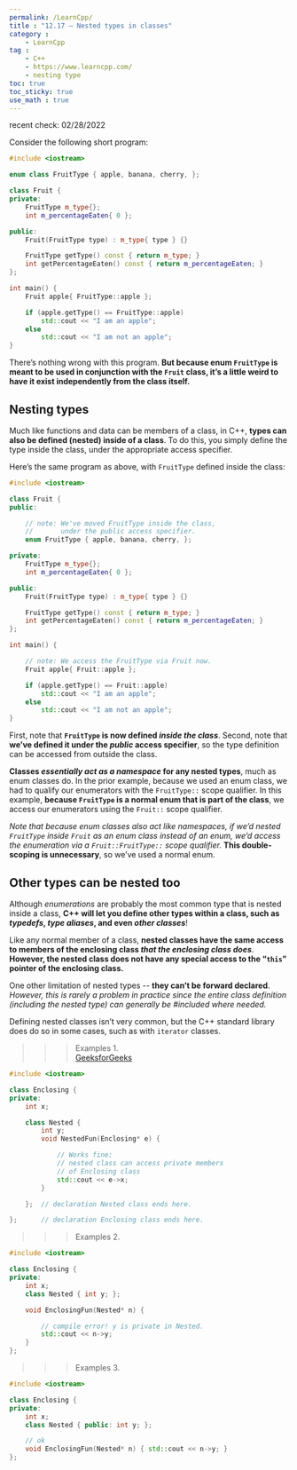 ```yaml
---
permalink: /LearnCpp/
title : "12.17 — Nested types in classes"
category :
    - LearnCpp
tag : 
    - C++
    - https://www.learncpp.com/
    - nesting type
toc: true  
toc_sticky: true 
use_math : true
---
```


recent check: 02/28/2022



Consider the following short program:

```c++
#include <iostream>

enum class FruitType { apple, banana, cherry, };

class Fruit {
private:
    FruitType m_type{};
    int m_percentageEaten{ 0 };

public:
    Fruit(FruitType type) : m_type{ type } {}

    FruitType getType() const { return m_type; }
    int getPercentageEaten() const { return m_percentageEaten; }
};

int main() {
    Fruit apple{ FruitType::apple };

    if (apple.getType() == FruitType::apple)
        std::cout << "I am an apple";
    else
        std::cout << "I am not an apple";
}
```

There’s nothing wrong with this program. **But because enum `FruitType` is meant to be used in conjunction with the `Fruit` class, it’s a little weird to have it exist independently from the class itself.**


## Nesting types

Much like functions and data can be members of a class, in C++, **types can also be defined (nested) inside of a class**. To do this, you simply define the type inside the class, under the appropriate access specifier.

Here’s the same program as above, with `FruitType` defined inside the class:

```c++
#include <iostream>

class Fruit {
public:

    // note: We've moved FruitType inside the class,
    //       under the public access specifier.
    enum FruitType { apple, banana, cherry, };

private:
    FruitType m_type{};
    int m_percentageEaten{ 0 };

public:
    Fruit(FruitType type) : m_type{ type } {}

    FruitType getType() const { return m_type; }
    int getPercentageEaten() const { return m_percentageEaten; }
};

int main() {

    // note: We access the FruitType via Fruit now.
    Fruit apple{ Fruit::apple };

    if (apple.getType() == Fruit::apple)
        std::cout << "I am an apple";
    else
        std::cout << "I am not an apple";
}
```

First, note that **`FruitType` is now defined *inside the class***. Second, note that **we’ve defined it under the *public* access specifier**, so the type definition can be accessed from outside the class.

**Classes *essentially act as a namespace* for any nested types**, much as enum classes do. In the prior example, because we used an enum class, we had to qualify our enumerators with the `FruitType::` scope qualifier. In this example, **because `FruitType` is a normal enum that is part of the class**, we access our enumerators using the `Fruit::` scope qualifier.

*Note that because enum classes also act like namespaces, if we’d nested `FruitType` inside `Fruit` as an enum class instead of an enum, we’d access the enumeration via a `Fruit::FruitType::` scope qualifier.* **This double-scoping is unnecessary**, so we’ve used a normal enum.


## Other types can be nested too

Although *enumerations* are probably the most common type that is nested inside a class, **C++ will let you define other types within a class, such as *typedefs*, *type aliases*, and even *other classes***!

Like any normal member of a class, **nested classes have the same access to members of the enclosing class *that the enclosing class does***. **However, the nested class does not have any special access to the “`this`” pointer of the enclosing class.**

One other limitation of nested types -- **they can’t be forward declared**. *However, this is rarely a problem in practice since the entire class definition (including the nested type) can generally be #included where needed.*

Defining nested classes isn’t very common, but the C++ standard library does do so in some cases, such as with `iterator` classes.

>>>Examples 1.  
[GeeksforGeeks](https://www.geeksforgeeks.org/nested-classes-in-c/)
```c++
#include <iostream>

class Enclosing {
private:
    int x;

    class Nested {
        int y;
        void NestedFun(Enclosing* e) {

            // Works fine:
            // nested class can access private members
            // of Enclosing class
            std::cout << e->x;
        }

    };  // declaration Nested class ends here.

};      // declaration Enclosing class ends here.
```

>>>Examples 2.  
```c++
#include <iostream>

class Enclosing {
private:
    int x;
    class Nested { int y; };

    void EnclosingFun(Nested* n) {

        // compile error! y is private in Nested.
        std::cout << n->y;
    }
};
```

>>>Examples 3.  
```c++
#include <iostream>

class Enclosing {
private:
    int x;
    class Nested { public: int y; };

    // ok
    void EnclosingFun(Nested* n) { std::cout << n->y; }
};
```
